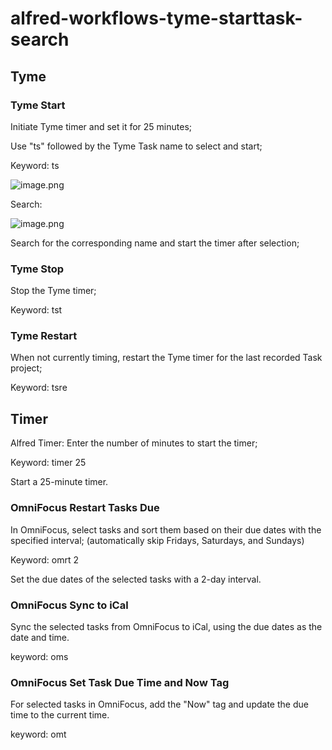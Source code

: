 # alfred-workflows-tyme-starttask-search
## Tyme

### Tyme Start

Initiate Tyme timer and set it for 25 minutes;

Use "ts" followed by the Tyme Task name to select and start;

Keyword: ts

![image.png](https://pazer-markdown.oss-cn-beijing.aliyuncs.com/img20231103103731.png)

Search:

![image.png](https://pazer-markdown.oss-cn-beijing.aliyuncs.com/img20231103103825.png)

Search for the corresponding name and start the timer after selection;

### Tyme Stop

Stop the Tyme timer;

Keyword: tst

### Tyme Restart

When not currently timing, restart the Tyme timer for the last recorded Task project;

Keyword: tsre


## Timer


Alfred Timer: Enter the number of minutes to start the timer;

Keyword: timer 25

Start a 25-minute timer.

### OmniFocus Restart Tasks Due

In OmniFocus, select tasks and sort them based on their due dates with the specified interval; (automatically skip Fridays, Saturdays, and Sundays)

Keyword: omrt 2

Set the due dates of the selected tasks with a 2-day interval.

### OmniFocus Sync to iCal

Sync the selected tasks from OmniFocus to iCal, using the due dates as the date and time.

keyword: oms

### OmniFocus Set Task Due Time and Now Tag

For selected tasks in OmniFocus, add the "Now" tag and update the due time to the current time.

keyword: omt